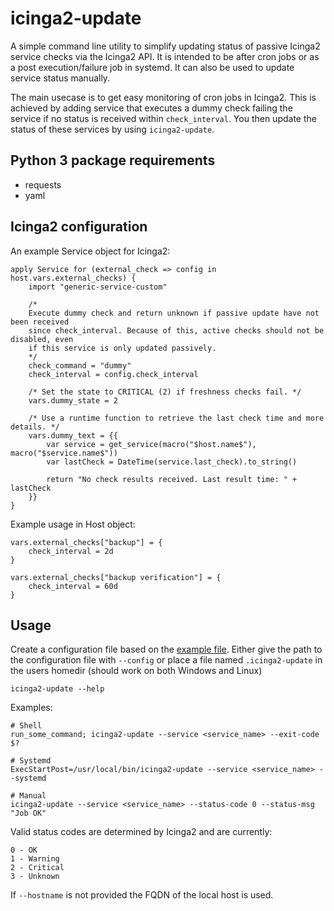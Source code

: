 # icinga2-update
A simple command line utility to simplify updating status of passive Icinga2 service checks via the Icinga2 API. It is intended to be after cron jobs or as a post execution/failure job in systemd. It can also be used to update service status manually.

The main usecase is to get easy monitoring of cron jobs in Icinga2. This is achieved by adding service that executes a dummy check failing the service if no status is received within `check_interval`. You then update the status of these services by using `icinga2-update`.

## Python 3 package requirements
* requests
* yaml

## Icinga2 configuration
An example Service object for Icinga2:

    apply Service for (external_check => config in host.vars.external_checks) {
        import "generic-service-custom"

        /*
        Execute dummy check and return unknown if passive update have not been received
        since check_interval. Because of this, active checks should not be disabled, even
        if this service is only updated passively.
        */
        check_command = "dummy"
        check_interval = config.check_interval

        /* Set the state to CRITICAL (2) if freshness checks fail. */
        vars.dummy_state = 2

        /* Use a runtime function to retrieve the last check time and more details. */
        vars.dummy_text = {{
            var service = get_service(macro("$host.name$"), macro("$service.name$"))
            var lastCheck = DateTime(service.last_check).to_string()

            return "No check results received. Last result time: " + lastCheck
        }}
    }

Example usage in Host object:

    vars.external_checks["backup"] = {
        check_interval = 2d
    }

    vars.external_checks["backup verification"] = {
        check_interval = 60d
    }

## Usage
Create a configuration file based on the [example file](src/config.yml.example). Either give the path to the configuration file with `--config` or place a file named `.icinga2-update` in the users homedir (should work on both Windows and Linux)

    icinga2-update --help
    
Examples:

    # Shell
    run_some_command; icinga2-update --service <service_name> --exit-code $?
    
    # Systemd
    ExecStartPost=/usr/local/bin/icinga2-update --service <service_name> --systemd
    
    # Manual
    icinga2-update --service <service_name> --status-code 0 --status-msg "Job OK"
    
Valid status codes are determined by Icinga2 and are currently:

    0 - OK
    1 - Warning
    2 - Critical
    3 - Unknown

If `--hostname` is not provided the FQDN of the local host is used.
